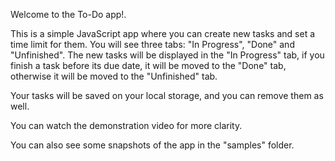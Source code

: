 Welcome to the To-Do app!.

This is a simple JavaScript app where you can create new tasks and set a time limit for them. You will see three tabs: "In Progress", "Done" and "Unfinished". The new tasks will be displayed in the "In Progress" tab, if you finish a task before its due date, it will be moved to the "Done" tab, otherwise it will be moved to the "Unfinished" tab.

Your tasks will be saved on your local storage, and you can remove them as well.

You can watch the demonstration video for more clarity.

You can also see some snapshots of the app in the "samples" folder.
